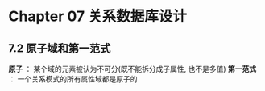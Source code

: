 # Chapter 07 关系数据库设计 

## 7.2 原子域和第一范式

**原子** ： 某个域的元素被认为不可分(既不能拆分成子属性, 也不是多值)
**第一范式** ： 一个关系模式的所有属性域都是原子的